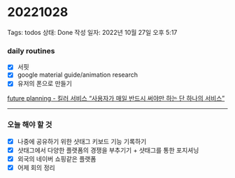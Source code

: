 # 20221028

Tags: todos
상태: Done
작성 일자: 2022년 10월 27일 오후 5:17

### daily routines

- [x]  서핏
- [x]  google material guide/animation research
- [x]  유저의 폰으로 만들기

[future planning - 킬러 서비스 “사용자가 매일 반드시 써야만 하는 단 하나의 서비스”](%F0%9F%91%A8%E2%80%8D%F0%9F%92%BBuse%20case%20research%20b9e3423e540c4656902d2bd9efb23bc9.md)

---

### 오늘 해야 할 것

- [x]  나중에 공유하기 위한 샷태그 키보드 기능 기록하기
- [x]  샷태그에서 다양한 플랫폼의 경쟁을 부추기기 + 샷태그를 통한 포지셔닝
- [x]  외국의 네이버 쇼핑같은 플랫폼
- [x]  어제 회의 정리